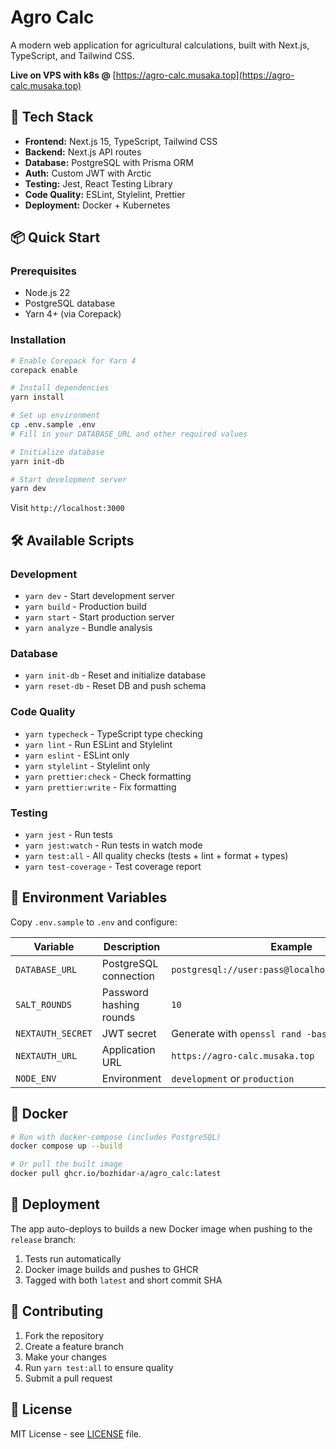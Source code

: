 # Agro Calc

A modern web application for agricultural calculations, built with Next.js, TypeScript, and Tailwind CSS.

**Live on VPS with k8s @** [https://agro-calc.musaka.top](https://agro-calc.musaka.top)

## 🧰 Tech Stack

- **Frontend:** Next.js 15, TypeScript, Tailwind CSS
- **Backend:** Next.js API routes  
- **Database:** PostgreSQL with Prisma ORM
- **Auth:** Custom JWT with Arctic
- **Testing:** Jest, React Testing Library
- **Code Quality:** ESLint, Stylelint, Prettier
- **Deployment:** Docker + Kubernetes

## 📦 Quick Start

### Prerequisites
- Node.js 22
- PostgreSQL database
- Yarn 4+ (via Corepack)

### Installation

```bash
# Enable Corepack for Yarn 4
corepack enable

# Install dependencies
yarn install

# Set up environment
cp .env.sample .env
# Fill in your DATABASE_URL and other required values

# Initialize database
yarn init-db

# Start development server
yarn dev
```

Visit `http://localhost:3000`

## 🛠️ Available Scripts

### Development
- `yarn dev` - Start development server
- `yarn build` - Production build
- `yarn start` - Start production server
- `yarn analyze` - Bundle analysis

### Database  
- `yarn init-db` - Reset and initialize database
- `yarn reset-db` - Reset DB and push schema

### Code Quality
- `yarn typecheck` - TypeScript type checking
- `yarn lint` - Run ESLint and Stylelint
- `yarn eslint` - ESLint only
- `yarn stylelint` - Stylelint only
- `yarn prettier:check` - Check formatting
- `yarn prettier:write` - Fix formatting

### Testing
- `yarn jest` - Run tests
- `yarn jest:watch` - Run tests in watch mode
- `yarn test:all` - All quality checks (tests + lint + format + types)
- `yarn test-coverage` - Test coverage report

## 🔐 Environment Variables

Copy `.env.sample` to `.env` and configure:

| Variable          | Description             | Example                                           |
| ----------------- | ----------------------- | ------------------------------------------------- |
| `DATABASE_URL`    | PostgreSQL connection   | `postgresql://user:pass@localhost:5432/agro_calc` |
| `SALT_ROUNDS`     | Password hashing rounds | `10`                                              |
| `NEXTAUTH_SECRET` | JWT secret              | Generate with `openssl rand -base64 32`           |
| `NEXTAUTH_URL`    | Application URL         | `https://agro-calc.musaka.top`                    |
| `NODE_ENV`        | Environment             | `development` or `production`                     |

## 🐳 Docker

```bash
# Run with docker-compose (includes PostgreSQL)
docker compose up --build

# Or pull the built image
docker pull ghcr.io/bozhidar-a/agro_calc:latest
```

## 🚀 Deployment

The app auto-deploys to builds a new Docker image when pushing to the `release` branch:

1. Tests run automatically
2. Docker image builds and pushes to GHCR
3. Tagged with both `latest` and short commit SHA

## 🤝 Contributing

1. Fork the repository
2. Create a feature branch
3. Make your changes
4. Run `yarn test:all` to ensure quality
5. Submit a pull request

## 📄 License

MIT License - see [LICENSE](./LICENSE) file.